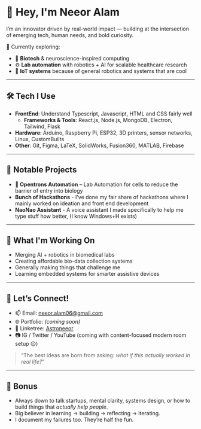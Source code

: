 # 👋 Hey, I'm Neeor Alam

I’m an innovator driven by real-world impact — building at the intersection of emerging tech, human needs, and bold curiosity.

🔬 Currently exploring:
- 🧠 **Biotech** & neuroscience-inspired computing
- ⚙️ **Lab automation** with robotics + AI for scalable healthcare research
- 🤖 **IoT systems** because of general robotics and systems that are cool

---

## 🛠️ Tech I Use
- **FrontEnd**: Understand Typescript, Javascript, HTML and CSS fairly well
  - **Frameworks & Tools**: React.js, Node.js, MongoDB, Electron, Tailwind, Flask  
- **Hardware**: Arduino, Raspberry Pi, ESP32, 3D printers, sensor networks, Linux, CustomBuilts  
- **Other**: Git, Figma, LaTeX, SolidWorks, Fusion360, MATLAB, Firebase

---

## 🔧 Notable Projects
- **🧪 Opentrons Automation** – Lab Automation for cells to reduce the barrier of entry into biology
- **Bunch of Hackathons** - I've done my fair share of hackathons where I mainly worked on ideation and front end development
- **NaoNao Assistant** - A voice assistant I made specifically to help me type stuff how better, (I know Windows+H exists)

---

## 🚀 What I'm Working On
- Merging AI + robotics in biomedical labs  
- Creating affordable bio-data collection systems  
- Generally making things that challenge me
- Learning embedded systems for smarter assistive devices

---

## 🤝 Let’s Connect!
- 📫 Email: [neeor.alam06@gmail.com](mailto:neeor.alam06@gmail.com)  
- 🌐 Portfolio: *(coming soon)*
- 🌳 Linketree: [Astroneeor](linktr.ee/astroneeor)
- 📷 IG / Twitter / YouTube (coming with content-focused modern room setup 😉)

> “The best ideas are born from asking: *what if this actually worked in real life?*”  

---

## 🧠 Bonus
- Always down to talk startups, mental clarity, systems design, or how to build things that *actually help people*.  
- Big believer in learning → building → reflecting → iterating.  
- I document my failures too. They’re half the fun.

